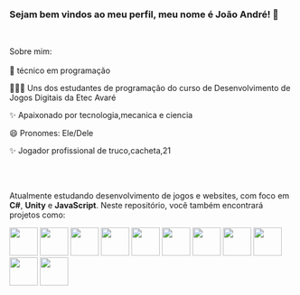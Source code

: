 <h3> Sejam bem vindos ao meu perfil, meu nome é João André! 👋 </h3>

<br>

Sobre mim: 
<br>
<br>
🔭 técnico em programação

👨🏻‍💻 Uns dos estudantes de programação do curso de Desenvolvimento de Jogos Digitais da Etec Avaré

✨ Apaixonado por tecnologia,mecanica e ciencia

😄 Pronomes: Ele/Dele

✨ Jogador profissional de truco,cacheta,21

<br>
<br>

Atualmente estudando desenvolvimento de jogos e websites, com foco em **C#**, **Unity** e **JavaScript**. Neste repositório, você também encontrará projetos como:

<div style='display:inline'>

<img width='50' height='50' src="https://cdn.jsdelivr.net/gh/devicons/devicon@latest/icons/csharp/csharp-original.svg" />

<img width='50' height='50' src="https://cdn.jsdelivr.net/gh/devicons/devicon@latest/icons/unity/unity-original.svg" />

<img width='50' height='50' src="https://cdn.jsdelivr.net/gh/devicons/devicon@latest/icons/javascript/javascript-original.svg" />

 <img width='50' height='50' src="https://cdn.jsdelivr.net/gh/devicons/devicon@latest/icons/blender/blender-original-wordmark.svg" />

 <img width='50' height='50' src="https://cdn.jsdelivr.net/gh/devicons/devicon@latest/icons/canva/canva-original.svg" />

  <img width='50' height='50' src="https://cdn.jsdelivr.net/gh/devicons/devicon@latest/icons/css3/css3-original.svg" />

  <img  width='50' height='50' src="https://cdn.jsdelivr.net/gh/devicons/devicon@latest/icons/github/github-original.svg" />

  <img  width='50' height='50' src="https://cdn.jsdelivr.net/gh/devicons/devicon@latest/icons/html5/html5-original.svg" />

<img  width='50' height='50' src="https://cdn.jsdelivr.net/gh/devicons/devicon@latest/icons/unrealengine/unrealengine-original.svg" />

  <img width='50' height='50' src="https://cdn.jsdelivr.net/gh/devicons/devicon@latest/icons/vercel/vercel-original.svg" />

  <img width='50' height='50' src="https://cdn.jsdelivr.net/gh/devicons/devicon@latest/icons/vscode/vscode-original.svg" />













  
          
          
          

  
          
          

  
          
 
          
          















 
          
  
    

